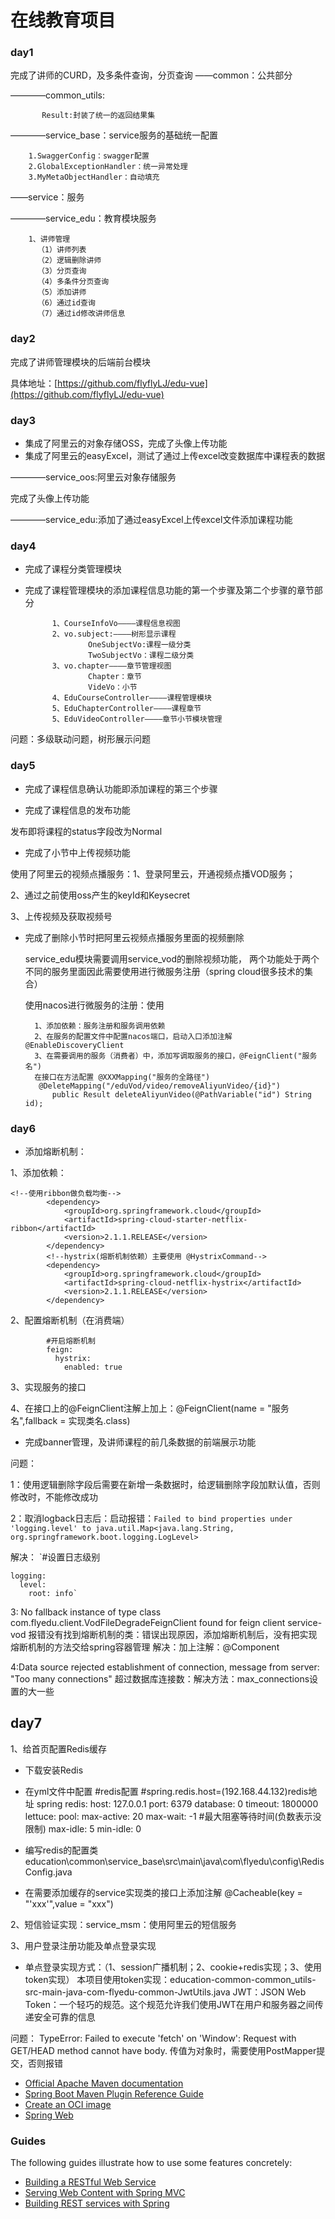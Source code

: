# 在线教育项目

### day1
完成了讲师的CURD，及多条件查询，分页查询
——common：公共部分

————common_utils:
           
           Result:封装了统一的返回结果集

————service_base：service服务的基础统一配置

        1.SwaggerConfig：swagger配置
        2.GlobalExceptionHandler：统一异常处理
        3.MyMetaObjectHandler：自动填充
——service：服务

————service_edu：教育模块服务

        1、讲师管理
          （1）讲师列表
          （2）逻辑删除讲师
          （3）分页查询
          （4）多条件分页查询
          （5）添加讲师
          （6）通过id查询
          （7）通过id修改讲师信息


### day2
完成了讲师管理模块的后端前台模块

具体地址：[https://github.com/flyflyLJ/edu-vue](https://github.com/flyflyLJ/edu-vue)

### day3
- 集成了阿里云的对象存储OSS，完成了头像上传功能
- 集成了阿里云的easyExcel，测试了通过上传excel改变数据库中课程表的数据

————service_oos:阿里云对象存储服务
  
  完成了头像上传功能
  
————service_edu:添加了通过easyExcel上传excel文件添加课程功能


### day4
- 完成了课程分类管理模块
    
- 完成了课程管理模块的添加课程信息功能的第一个步骤及第二个步骤的章节部分

            1、CourseInfoVo————课程信息视图
            2、vo.subject:————树形显示课程
                    OneSubjectVo:课程一级分类
                    TwoSubjectVo：课程二级分类
            3、vo.chapter————章节管理视图
                    Chapter：章节
                    VideVo：小节
            4、EduCourseController————课程管理模块
            5、EduChapterController————课程章节
            5、EduVideoController————章节小节模块管理
            
问题：多级联动问题，树形展示问题
                    
### day5

- 完成了课程信息确认功能即添加课程的第三个步骤

- 完成了课程信息的发布功能

发布即将课程的status字段改为Normal
- 完成了小节中上传视频功能

使用了阿里云的视频点播服务：1、登录阿里云，开通视频点播VOD服务；

2、通过之前使用oss产生的keyId和Keysecret

3、上传视频及获取视频号

- 完成了删除小节时把阿里云视频点播服务里面的视频删除
    
    service_edu模块需要调用service_vod的删除视频功能，
    两个功能处于两个不同的服务里面因此需要使用进行微服务注册（spring cloud很多技术的集合）
    
    使用nacos进行微服务的注册：使用
        
        1、添加依赖：服务注册和服务调用依赖
        2、在服务的配置文件中配置nacos端口，启动入口添加注解@EnableDiscoveryClient
        3、在需要调用的服务（消费者）中，添加写调取服务的接口，@FeignClient("服务名")
        在接口在方法配置 @XXXMapping("服务的全路径")
         @DeleteMapping("/eduVod/video/removeAliyunVideo/{id}")
            public Result deleteAliyunVideo(@PathVariable("id") String id);


### day6

- 添加熔断机制：

 1、添加依赖：
    
    <!--使用ribbon做负载均衡-->
            <dependency>
                <groupId>org.springframework.cloud</groupId>
                <artifactId>spring-cloud-starter-netflix-ribbon</artifactId>
                <version>2.1.1.RELEASE</version>
            </dependency>
            <!--hystrix(熔断机制依赖）主要使用 @HystrixCommand-->
            <dependency>
                <groupId>org.springframework.cloud</groupId>
                <artifactId>spring-cloud-netflix-hystrix</artifactId>
                <version>2.1.1.RELEASE</version>
            </dependency>

 2、配置熔断机制（在消费端）
 
            #开启熔断机制
            feign:
              hystrix:
                enabled: true

 3、实现服务的接口
 
 4、在接口上的@FeignClient注解上加上：@FeignClient(name = "服务名",fallback = 实现类名.class)
 
 - 完成banner管理，及讲师课程的前几条数据的前端展示功能
 

问题：

1：使用逻辑删除字段后需要在新增一条数据时，给逻辑删除字段加默认值，否则修改时，不能修改成功

2：取消logback日志后：启动报错：`Failed to bind properties under 'logging.level' to java.util.Map<java.lang.String, org.springframework.boot.logging.LogLevel>`

解决：
`#设置日志级别

    logging:
      level:
        root: info`

3: No fallback instance of type class com.flyedu.client.VodFileDegradeFeignClient found for feign client service-vod
报错没有找到熔断机制的类：错误出现原因，添加熔断机制后，没有把实现熔断机制的方法交给spring容器管理
解决：加上注解：@Component

4:Data source rejected establishment of connection,  message from server: "Too many connections"
超过数据库连接数：解决方法：max_connections设置的大一些

## day7 

1、给首页配置Redis缓存

- 下载安装Redis
- 在yml文件中配置
            #redis配置
              #spring.redis.host=(192.168.44.132)redis地址
            spring
              redis:
                host: 127.0.0.1
                port: 6379
                database: 0
                timeout: 1800000
                lettuce:
                  pool:
                    max-active: 20
                    max-wait: -1
                    #最大阻塞等待时间(负数表示没限制)
                    max-idle: 5
                    min-idle: 0

- 编写redis的配置类 education\common\service_base\src\main\java\com\flyedu\config\RedisConfig.java

- 在需要添加缓存的service实现类的接口上添加注解 @Cacheable(key = "'xxx'",value = "xxx")

2、短信验证实现：service_msm：使用阿里云的短信服务

3、用户登录注册功能及单点登录实现

- 单点登录实现方式：（1、session广播机制；2、cookie+redis实现；3、使用token实现）
        本项目使用token实现：education-common-common_utils-src-main-java-com-flyedu-common-JwtUtils.java
        JWT：JSON Web Token：一个轻巧的规范。这个规范允许我们使用JWT在用户和服务器之间传递安全可靠的信息

问题：
	TypeError: Failed to execute 'fetch' on 'Window': Request with GET/HEAD method cannot have body.
	传值为对象时，需要使用PostMapper提交，否则报错
* [Official Apache Maven documentation](https://maven.apache.org/guides/index.html)
* [Spring Boot Maven Plugin Reference Guide](https://docs.spring.io/spring-boot/docs/2.3.4.RELEASE/maven-plugin/reference/html/)
* [Create an OCI image](https://docs.spring.io/spring-boot/docs/2.3.4.RELEASE/maven-plugin/reference/html/#build-image)
* [Spring Web](https://docs.spring.io/spring-boot/docs/2.3.4.RELEASE/reference/htmlsingle/#boot-features-developing-web-applications)

### Guides
The following guides illustrate how to use some features concretely:

* [Building a RESTful Web Service](https://spring.io/guides/gs/rest-service/)
* [Serving Web Content with Spring MVC](https://spring.io/guides/gs/serving-web-content/)
* [Building REST services with Spring](https://spring.io/guides/tutorials/bookmarks/)

